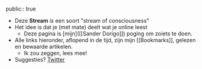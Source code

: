 public:: true

- Deze **Stream** is een soort "stream of consciousness"
- Het idee is dat je (met mate) deelt wat je online leest
  - Deze pagina is [mijn]([[Sander Dorigo]]) poging om zoiets te doen.
- Alle links hieronder, aflopend in de tijd, zijn mijn [[Bookmarks]], gelezen en bewaarde artikelen.
  - Ik zou zeggen, lees mee!
- Suggesties? [Twitter](https://twitter.com/SanderDorigo)
